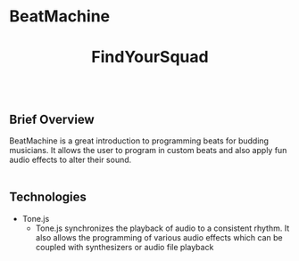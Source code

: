 # BeatMachine

<h1 align="center">FindYourSquad</h1>

<br></br>
## Brief Overview
BeatMachine is a great introduction to programming beats for budding musicians. It allows the user to program in custom beats and also apply fun audio effects to alter their sound.
<br></br>

## Technologies

* Tone.js
    * Tone.js synchronizes the playback of audio to a consistent rhythm. It also allows the programming of various audio effects which can be coupled with synthesizers or audio file playback
<br></br>
